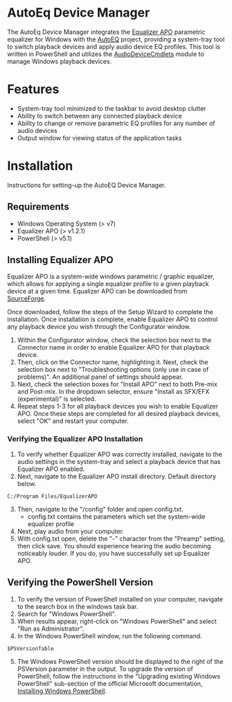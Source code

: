 # AutoEq Device Manager
The AutoEq Device Manager integrates the [Equalizer APO](https://sourceforge.net/projects/equalizerapo/) parametric equalizer for Windows with the [AutoEQ](https://github.com/jaakkopasanen/AutoEq) project, providing a system-tray tool to switch playback devices and apply audio device EQ profiles. This tool is written in PowerShell and utilizes the [AudioDeviceCmdlets](https://github.com/frgnca/AudioDeviceCmdlets) module to manage Windows playback devices.
# Features
- System-tray tool minimized to the taskbar to avoid desktop clutter
- Ability to switch between any connected playback device
- Ability to change or remove parametric EQ profiles for any number of audio devices
- Output window for viewing status of the application tasks
# Installation
Instructions for setting-up the AutoEQ Device Manager.
## Requirements
- Windows Operating System (> v7)
- Equalizer APO (> v1.2.1)
- PowerShell (> v5.1)
## Installing Equalizer APO
Equalizer APO is a system-wide windows parametric / graphic equalizer, which allows for applying a single equalizer profile to a given playback device at a given time. Equalizer APO can be downloaded from [SourceForge](https://sourceforge.net/projects/equalizerapo/).

Once downloaded, follow the steps of the Setup Wizard to complete the installation.
Once installation is complete, enable Equalizer APO to control any playback device you wish through the Configurator window.
1. Within the Configurator window, check the selection box next to the Connector name in order to enable Equalizer APO for that playback device.
2. Then, click on the Connector name, highlighting it. Next, check the selection box next to "Troubleshooting options (only use in case of problems)". An additional panel of settings should appear.
3. Next, check the selection boxes for "Install APO" next to both Pre-mix and Post-mix. In the dropdown selector, ensure "Install as SFX/EFX (experimental)" is selected.
4. Repeat steps 1-3 for all playback devices you wish to enable Equalizer APO.
Once these steps are completed for all desired playback devices, select "OK" and restart your computer.
### Verifying the Equalizer APO Installation
1. To verify whether Equalizer APO was correctly installed, navigate to the audio settings in the system-tray and select a playback device that has Equalizer APO enabled.
2. Next, navigate to the Equalizer APO install directory. Default directory below.
```
C:/Program Files/EqualizerAPO
```
3. Then, navigate to the "/config" folder and open config.txt.
   - config.txt contains the parameters which set the system-wide equalizer profile
4. Next, play audio from your computer.
5. With config.txt open, delete the "-" character from the "Preamp" setting, then click save. You should experience hearing the audio becoming noticeably louder. If you do, you have successfully set up Equalizer APO.
## Verifying the PowerShell Version
1. To verify the version of PowerShell installed on your computer, navigate to the search box in the windows task bar.
2. Search for "Windows PowerShell".
3. When results appear, right-click on "Windows PowerShell" and select "Run as Administrator".
4. In the Windows PowerShell window, run the following command.
```
$PSVersionTable
```
5. The Windows PowerShell version should be displayed to the right of the PSVersion parameter in the output.
To upgrade the version of PowerShell, follow the instructions in the "Upgrading existing Windows PowerShell" sub-section of the official Microsoft documentation, [Installing Windows PowerShell](https://docs.microsoft.com/en-us/powershell/scripting/windows-powershell/install/installing-windows-powershell?view=powershell-7.2).
